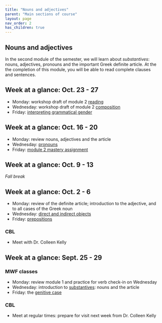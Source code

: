 ```yaml
---
title: "Nouns and adjectives"
parent: "Main sections of course"
layout: page
nav_order: 2
has_children: true
---
```



## Nouns and adjectives

In the second module of the semester, we will learn about *substantives*:  nouns, adjectives, pronouns and the important Greek definite article.  At the the completion of this module, you will be able to read complete clauses and sentences.


## Week at a glance: Oct. 23 - 27

- Monday: workshop draft of module 2 [reading](https://hellenike.github.io/textbook/practice/module2/portfolio/reading/)
- Wednesday: workshop draft of module 2 [composition](https://hellenike.github.io/textbook/practice/module2/portfolio/composition/)
- Friday: [interpreting grammatical gender](../../classes/module2/gender/)



## Week at a glance: Oct. 16 - 20

- Monday: review nouns, adjectives and the article
- Wednesday: [pronouns](../../classes/module2/pronouns/)
- Friday: [module 2 mastery assignment](../../classes/module2/portfolio-mastery/)

## Week at a glance: Oct. 9 - 13

*Fall break*


## Week at a glance: Oct. 2 - 6


- Monday: review of the definite article; introduction to the adjective, and to all cases of the Greek noun
- Wednesday: [direct and indirect objects](../../classes/module2/dir-indir-objects/)
- Friday: [prepositions](../../classes/module2/prepositions/)

### CBL

- Meet with Dr. Colleen Kelly


## Week at a glance: Sept. 25 - 29

### MWF classes

- Monday: review module 1 and practice for verb check-in on Wednesday
- Wednesday: introduction to [substantives](../../classes/module2/nouns/): nouns and the article
- Friday: the [genitive case](../../classes/module2/genitive/)

### CBL

- Meet at regular times: prepare for visit next week from Dr. Colleen Kelly

